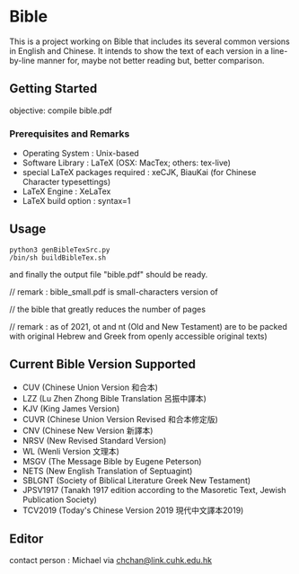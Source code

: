 # Bible
This is a project working on Bible that includes its several common versions in English and Chinese.
It intends to show the text of each version in a line-by-line manner for, maybe not better reading but, better comparison.

## Getting Started
objective: compile bible.pdf

### Prerequisites and Remarks
- Operating System                : Unix-based
- Software Library                : LaTeX (OSX: MacTex; others: tex-live)
- special LaTeX packages required : xeCJK, BiauKai (for Chinese Character typesettings)
- LaTeX Engine                    : XeLaTex
- LaTeX build option              : syntax=1


## Usage

```
python3 genBibleTexSrc.py
/bin/sh buildBibleTex.sh
```
and finally the output file "bible.pdf" should be ready.

// remark : bible_small.pdf is small-characters version of

//          the bible that greatly reduces the number of pages

// remark : as of 2021, ot and nt (Old and New Testament) are to be packed with
original Hebrew and Greek from openly accessible original texts)

## Current Bible Version Supported
- CUV  (Chinese Union Version 和合本)
- LZZ  (Lu Zhen Zhong Bible Translation 呂振中譯本)
- KJV  (King James Version)
- CUVR (Chinese Union Version Revised 和合本修定版)
- CNV  (Chinese New Version 新譯本)
- NRSV (New Revised Standard Version)
- WL   (Wenli Version 文理本)
- MSGV (The Message Bible by Eugene Peterson)
- NETS (New English Translation of Septuagint)
- SBLGNT (Society of Biblical Literature Greek New Testament)
- JPSV1917 (Tanakh 1917 edition according to the Masoretic Text, Jewish Publication Society)
- TCV2019 (Today's Chinese Version 2019 現代中文譯本2019)

## Editor
contact person : Michael via chchan@link.cuhk.edu.hk


